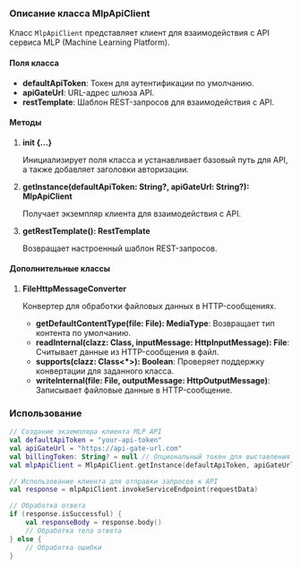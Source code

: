 ### Описание класса MlpApiClient

Класс `MlpApiClient` представляет клиент для взаимодействия с API сервиса MLP (Machine Learning Platform).

#### Поля класса

- **defaultApiToken**: Токен для аутентификации по умолчанию.
- **apiGateUrl**: URL-адрес шлюза API.
- **restTemplate**: Шаблон REST-запросов для взаимодействия с API.

#### Методы

1. **init {...}**

   Инициализирует поля класса и устанавливает базовый путь для API, а также добавляет заголовки авторизации.

2. **getInstance(defaultApiToken: String?, apiGateUrl: String?): MlpApiClient**

   Получает экземпляр клиента для взаимодействия с API.

3. **getRestTemplate(): RestTemplate**

   Возвращает настроенный шаблон REST-запросов.

#### Дополнительные классы

1. **FileHttpMessageConverter**

   Конвертер для обработки файловых данных в HTTP-сообщениях.

    - **getDefaultContentType(file: File): MediaType**: Возвращает тип контента по умолчанию.
    - **readInternal(clazz: Class<out File>, inputMessage: HttpInputMessage): File**: Считывает данные из HTTP-сообщения в файл.
    - **supports(clazz: Class<*>): Boolean**: Проверяет поддержку конвертации для заданного класса.
    - **writeInternal(file: File, outputMessage: HttpOutputMessage)**: Записывает файловые данные в HTTP-сообщение.

### Использование

```kotlin
// Создание экземпляра клиента MLP API
val defaultApiToken = "your-api-token"
val apiGateUrl = "https://api-gate-url.com"
val billingToken: String? = null // Опциональный токен для выставления счетов
val mlpApiClient = MlpApiClient.getInstance(defaultApiToken, apiGateUrl)

// Использование клиента для отправки запросов к API
val response = mlpApiClient.invokeServiceEndpoint(requestData)

// Обработка ответа
if (response.isSuccessful) {
    val responseBody = response.body()
    // Обработка тела ответа
} else {
    // Обработка ошибки
}
```
